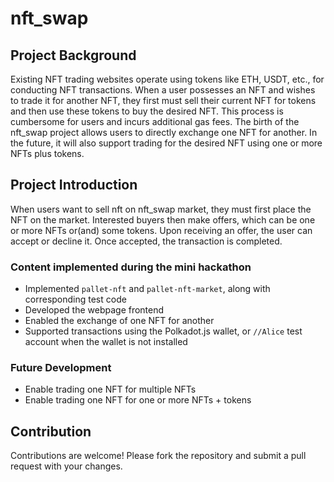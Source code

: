 # nft_swap

## Project Background

Existing NFT trading websites operate using tokens like ETH, USDT, etc., for conducting NFT transactions. When a user possesses an NFT and wishes to trade it for another NFT, they first must sell their current NFT for tokens and then use these tokens to buy the desired NFT. This process is cumbersome for users and incurs additional gas fees.
The birth of the nft_swap project allows users to directly exchange one NFT for another. In the future, it will also support trading for the desired NFT using one or more NFTs plus tokens.

## Project Introduction

When users want to sell nft on nft_swap market, they must first place the NFT on the market. Interested buyers then make offers, which can be one or more NFTs or(and) some tokens. Upon receiving an offer, the user can accept or decline it. Once accepted, the transaction is completed.

### Content implemented during the mini hackathon

* Implemented `pallet-nft` and `pallet-nft-market`, along with corresponding test code
* Developed the webpage frontend
* Enabled the exchange of one NFT for another
* Supported transactions using the Polkadot.js wallet, or `//Alice` test account when the wallet is not installed

### Future Development

* Enable trading one NFT for multiple NFTs
* Enable trading one NFT for one or more NFTs + tokens

## Contribution

Contributions are welcome! Please fork the repository and submit a pull request with your changes.
